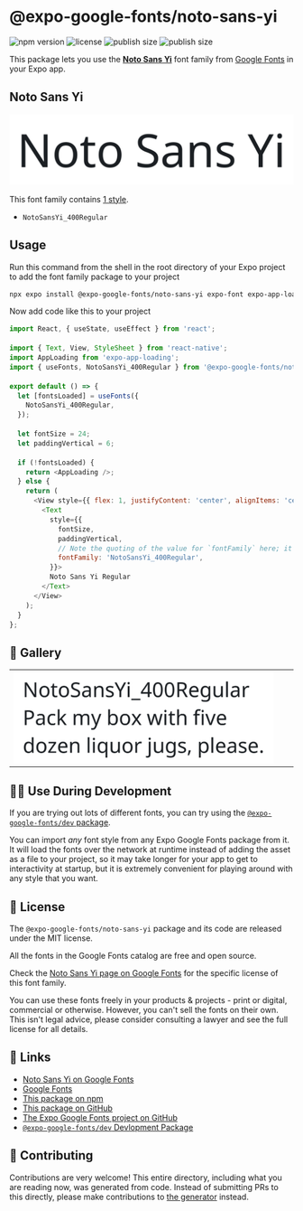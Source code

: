 # @expo-google-fonts/noto-sans-yi

![npm version](https://flat.badgen.net/npm/v/@expo-google-fonts/noto-sans-yi)
![license](https://flat.badgen.net/github/license/expo/google-fonts)
![publish size](https://flat.badgen.net/packagephobia/install/@expo-google-fonts/noto-sans-yi)
![publish size](https://flat.badgen.net/packagephobia/publish/@expo-google-fonts/noto-sans-yi)

This package lets you use the [**Noto Sans Yi**](https://fonts.google.com/specimen/Noto+Sans+Yi) font family from [Google Fonts](https://fonts.google.com/) in your Expo app.

## Noto Sans Yi

![Noto Sans Yi](./font-family.png)

This font family contains [1 style](#-gallery).

- `NotoSansYi_400Regular`

## Usage

Run this command from the shell in the root directory of your Expo project to add the font family package to your project
```sh
npx expo install @expo-google-fonts/noto-sans-yi expo-font expo-app-loading
```

Now add code like this to your project
```js
import React, { useState, useEffect } from 'react';

import { Text, View, StyleSheet } from 'react-native';
import AppLoading from 'expo-app-loading';
import { useFonts, NotoSansYi_400Regular } from '@expo-google-fonts/noto-sans-yi';

export default () => {
  let [fontsLoaded] = useFonts({
    NotoSansYi_400Regular,
  });

  let fontSize = 24;
  let paddingVertical = 6;

  if (!fontsLoaded) {
    return <AppLoading />;
  } else {
    return (
      <View style={{ flex: 1, justifyContent: 'center', alignItems: 'center' }}>
        <Text
          style={{
            fontSize,
            paddingVertical,
            // Note the quoting of the value for `fontFamily` here; it expects a string!
            fontFamily: 'NotoSansYi_400Regular',
          }}>
          Noto Sans Yi Regular
        </Text>
      </View>
    );
  }
};

```

## 🔡 Gallery


||||
|-|-|-|
|![NotoSansYi_400Regular](./NotoSansYi_400Regular.ttf.png)||||


## 👩‍💻 Use During Development

If you are trying out lots of different fonts, you can try using the [`@expo-google-fonts/dev` package](https://github.com/expo/google-fonts/tree/master/font-packages/dev#readme).

You can import *any* font style from any Expo Google Fonts package from it. It will load the fonts
over the network at runtime instead of adding the asset as a file to your project, so it may take longer
for your app to get to interactivity at startup, but it is extremely convenient
for playing around with any style that you want.

## 📖 License

The `@expo-google-fonts/noto-sans-yi` package and its code are released under the MIT license.

All the fonts in the Google Fonts catalog are free and open source.

Check the [Noto Sans Yi page on Google Fonts](https://fonts.google.com/specimen/Noto+Sans+Yi) for the specific license of this font family.

You can use these fonts freely in your products & projects - print or digital, commercial or otherwise. However, you can't sell the fonts on their own. This isn't legal advice, please consider consulting a lawyer and see the full license for all details.

## 🔗 Links

- [Noto Sans Yi on Google Fonts](https://fonts.google.com/specimen/Noto+Sans+Yi)
- [Google Fonts](https://fonts.google.com/)
- [This package on npm](https://www.npmjs.com/package/@expo-google-fonts/noto-sans-yi)
- [This package on GitHub](https://github.com/expo/google-fonts/tree/master/font-packages/noto-sans-yi)
- [The Expo Google Fonts project on GitHub](https://github.com/expo/google-fonts)
- [`@expo-google-fonts/dev` Devlopment Package](https://github.com/expo/google-fonts/tree/master/font-packages/dev)

## 🤝 Contributing

Contributions are very welcome! This entire directory, including what you are reading now, was generated from code. Instead of submitting PRs to this directly, please make contributions to [the generator](https://github.com/expo/google-fonts/tree/master/packages/generator) instead.
